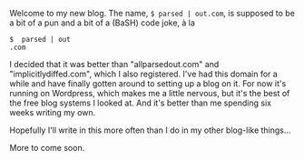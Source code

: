 Welcome to my new blog. The name, `$ parsed | out.com`, is supposed to be a
bit of a pun and a bit of a (BaSH) code joke, &agrave; la

    $  parsed | out
    .com

I decided that it was better than "allparsedout.com" and
"implicitlydiffed.com", which I also registered. I've had this domain for a
while and have finally gotten around to setting up a blog on it. For now it's
running on Wordpress, which makes me a little nervous, but it's the best of
the free blog systems I looked at. And it's better than me spending six weeks
writing my own.

Hopefully I'll write in this more often than I do in my other blog-like
things...

More to come soon.